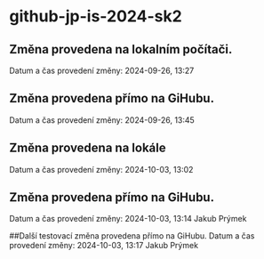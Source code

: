 # github-jp-is-2024-sk2

## Změna provedena na lokalním počítači.
Datum a čas provedení změny: 2024-09-26, 13:27

## Změna provedena přímo na GiHubu.
Datum a čas provedení změny: 2024-09-26, 13:45

## Změna provedena na lokále
Datum a čas provedení změny: 2024-10-03, 13:02

## Změna provedena přímo na GiHubu.
Datum a čas provedení změny: 2024-10-03, 13:14
Jakub Prýmek

##Další testovací změna provedena přímo na GiHubu.
Datum a čas provedení změny: 2024-10-03, 13:17
Jakub Prýmek
